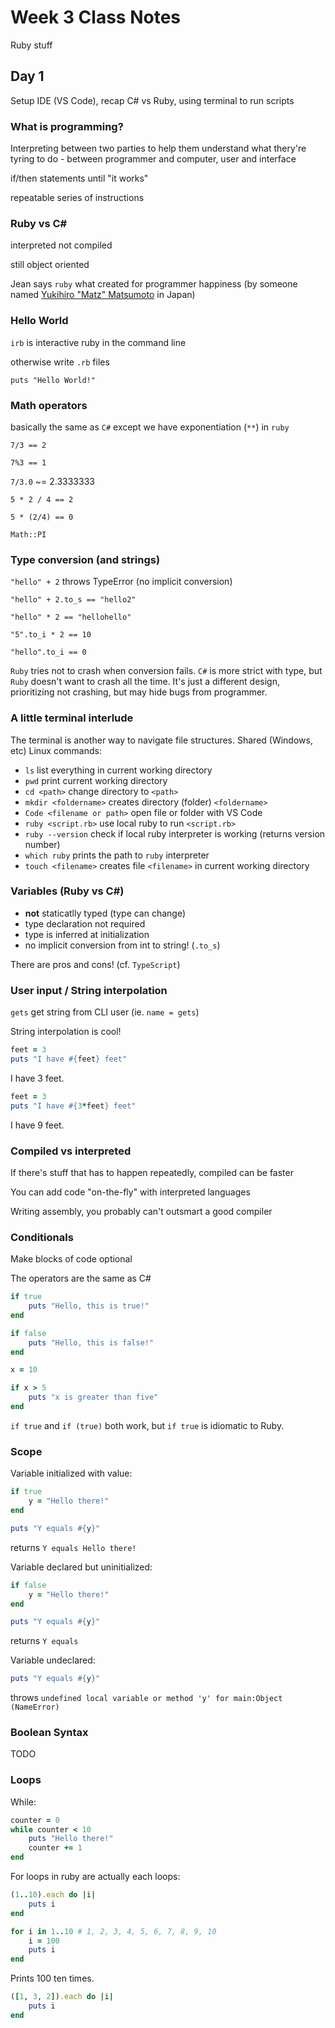 # Week 3 Class Notes #

Ruby stuff

## Day 1 ##

Setup IDE (VS Code), recap C# vs Ruby, using terminal to run scripts

### What is programming? ###

Interpreting between two parties to help them understand what thery're tyring to do - between programmer and computer, user and interface

if/then statements until "it works"

repeatable series of instructions

### Ruby vs C# ###

interpreted not compiled

still object oriented

Jean says `ruby` what created for programmer happiness (by someone named [Yukihiro "Matz" Matsumoto](https://en.wikipedia.org/wiki/Yukihiro_Matsumoto) in Japan)

### Hello World ###

`irb` is interactive ruby in the command line

otherwise write `.rb` files

`puts "Hello World!"`

### Math operators ###

basically the same as `C#` except we have exponentiation (`**`) in `ruby`

`7/3 == 2`

`7%3 == 1`

`7/3.0` ~= 2.3333333

`5 * 2 / 4 == 2`

`5 * (2/4) == 0`

`Math::PI`

### Type conversion (and strings) ###

`"hello" + 2` throws TypeError (no implicit conversion)

`"hello" + 2.to_s == "hello2"`

`"hello" * 2 == "hellohello"`

`"5".to_i * 2 == 10`

`"hello".to_i == 0`

`Ruby` tries not to crash when conversion fails. `C#` is more strict with type, but `Ruby` doesn't want to crash all the time. It's just a different design, prioritizing not crashing, but may hide bugs from programmer.

### A little terminal interlude ###

The terminal is another way to navigate file structures. Shared (Windows, etc) Linux commands:

* `ls` list everything in current working directory
* `pwd` print current working directory
* `cd <path>` change directory to `<path>`
* `mkdir <foldername>` creates directory (folder) `<foldername>`
* `Code <filename or path>` open file or folder with VS Code
* `ruby <script.rb>` use local ruby to run `<script.rb>`
* `ruby --version` check if local ruby interpreter is working (returns version number)
* `which ruby` prints the path to `ruby` interpreter
* `touch <filename>` creates file `<filename>` in current working directory

### Variables (Ruby vs C#) ###

* **not** staticatlly typed (type can change)
* type declaration not required
* type is inferred at initialization
* no implicit conversion from int to string! (`.to_s`)

There are pros and cons! (cf. `TypeScript`)

### User input / String interpolation ###

`gets` get string from CLI user (ie. `name = gets`)

String interpolation is cool!

```ruby
feet = 3
puts "I have #{feet} feet"
```

I have 3 feet.

```ruby
feet = 3
puts "I have #{3*feet} feet"
```

I have 9 feet.

### Compiled vs interpreted ###

If there's stuff that has to happen repeatedly, compiled can be faster

You can add code "on-the-fly" with interpreted languages

Writing assembly, you probably can't outsmart a good compiler

### Conditionals ###

Make blocks of code optional

The operators are the same as C#

```ruby
if true
    puts "Hello, this is true!"
end

if false
    puts "Hello, this is false!"
end

x = 10

if x > 5
    puts "x is greater than five"
end
```

`if true` and `if (true)` both work, but `if true` is idiomatic to Ruby.

### Scope ###

Variable initialized with value:

```ruby
if true
    y = "Hello there!"
end

puts "Y equals #{y}"
```

returns `Y equals Hello there!`

Variable declared but uninitialized:

```ruby
if false
    y = "Hello there!"
end

puts "Y equals #{y}"
```

returns `Y equals`

Variable undeclared:

```ruby
puts "Y equals #{y}"
```

throws `undefined local variable or method 'y' for main:Object (NameError)`

### Boolean Syntax ###

TODO

### Loops ###

While:

```ruby
counter = 0
while counter < 10
    puts "Hello there!"
    counter += 1
end
```

For loops in ruby are actually each loops:

```ruby
(1..10).each do |i|
    puts i
end
```

```ruby
for i in 1..10 # 1, 2, 3, 4, 5, 6, 7, 8, 9, 10
    i = 100
    puts i
end
```

Prints 100 ten times.

```ruby
([1, 3, 2]).each do |i|
    puts i
end
```
